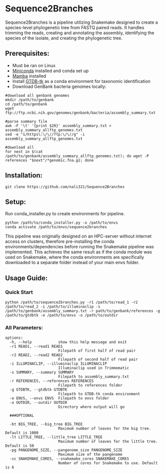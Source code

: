 # Sequence2Branches

Sequence2Branches is a pipeline utilizing Snakemake designed to create a species-level phylogenetic tree from FASTQ paired reads. It handles trimming the reads, creating and annotating the assembly, identifying the species of the isolate, and creating the phylogenetic tree.

## Prerequisites:
- Must be ran on Linux
- [Miniconda](https://docs.conda.io/en/latest/miniconda.html) installed and conda set up
- [Mamba](https://mamba.readthedocs.io/en/latest/installation.html) installed
- Install [GTDB-tk](https://github.com/Ecogenomics/GTDBTk) as a conda environment for taxonomic identification
- Download GenBank bacteria genomes locally:
```
#download all genbank genomes
mkdir /path/to/genbank
cd /path/to/genbank
wget ftp://ftp.ncbi.nih.gov/genomes/genbank/bacteria/assembly_summary.txt

#parse summary file
awk -F '\t' '{print $20}' assembly_summary.txt > assembly_summary_allftp_genomes.txt
sed -e "s/https\:\/\//ftp:\/\//g" -i assembly_summary_allftp_genomes.txt

#download all
for next in $(cat /path/to/genbank/assembly_summary_allftp_genomes.txt); do wget -P references "$next"/*genomic.fna.gz; done
```

## Installation:
```
git clone https://github.com/nali321/Sequence2Branches
```

## Setup:
Run conda_installer.py to create environments for pipeline.

```
python /path/to/conda_installer.py -o /path/to/envs
conda activate /path/to/envs/sequence2branches
```

This pipeline was originally designed on an HPC-server without internet access on clusters, therefore pre-installing the conda environments/dependencies before running the Snakemake pipeline was implemented. This achieves the same result as if the conda module was used on Snakemake, where the conda environments are specifically downloaded to a separate folder instead of your main envs folder.

## Usage Guide:
### Quick Start
```
python /path/to/sequence2branches.py -r1 /path/to/read_1 -r2 /path/to/read_2 -i /path/to/illuminaclip -s /path/to/genbank/assembly_summary.txt -r path/to/genbank/references -g /path/to/gtdbtk -e /path/to/envs -o /path/to/outdir
```

### All Parameters:
```
options:
  -h, --help            show this help message and exit
  -r1 READ1, --read1 READ1
                        Filepath of first half of read pair
  -r2 READ2, --read2 READ2
                        Filepath of second half of read pair
  -i ILLUMINACLIP, --illuminaclip ILLUMINACLIP
                        Illuminaclip used in Trimmomatic
  -s SUMMARY, --summary SUMMARY
                        Filepath to assembly_summary.txt
  -r REFERENCES, --references REFERENCES
                        Filepath to references folder
  -g GTDBTK, --gtdbtk GTDBTK
                        Filepath to GTDB-tk conda environment
  -e ENVS, --envs ENVS  Filepath to envs folder
  -o OUTDIR, --outdir OUTDIR
                        Directory where output will go
                        
  ###OPTIONAL
  
  -bt BIG_TREE, --big_tree BIG_TREE
                        Maximum number of leaves for the big tree. Default is 1000
  -lt LITTLE_TREE, --little_tree LITTLE_TREE
                        Maximum number of leaves for the little tree. Default is 50
  -pg PANGENOME_SIZE, --pangenome_size PANGENOME_SIZE
                        Maximum size of the pangenome
  -sc SNAKEMAKE_CORES, --snakemake_cores SNAKEMAKE_CORES
                        Number of cores for Snakemake to use. Default is 6

